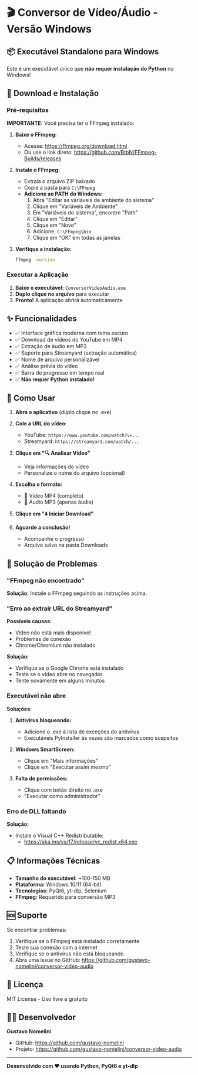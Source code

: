 # 🎬 Conversor de Vídeo/Áudio - Versão Windows

## 📦 Executável Standalone para Windows

Este é um executável único que **não requer instalação do Python** no Windows!

## 🚀 Download e Instalação

### Pré-requisitos

**IMPORTANTE:** Você precisa ter o FFmpeg instalado:

1. **Baixe o FFmpeg:**
   - Acesse: https://ffmpeg.org/download.html
   - Ou use o link direto: https://github.com/BtbN/FFmpeg-Builds/releases

2. **Instale o FFmpeg:**
   - Extraia o arquivo ZIP baixado
   - Copie a pasta para `C:\FFmpeg`
   - **Adicione ao PATH do Windows:**
     1. Abra "Editar as variáveis de ambiente do sistema"
     2. Clique em "Variáveis de Ambiente"
     3. Em "Variáveis do sistema", encontre "Path"
     4. Clique em "Editar"
     5. Clique em "Novo"
     6. Adicione: `C:\FFmpeg\bin`
     7. Clique em "OK" em todas as janelas

3. **Verifique a instalação:**
   ```cmd
   ffmpeg -version
   ```

### Executar a Aplicação

1. **Baixe o executável:** `ConversorVideoAudio.exe`
2. **Duplo clique no arquivo** para executar
3. **Pronto!** A aplicação abrirá automaticamente

## ✨ Funcionalidades

- ✅ Interface gráfica moderna com tema escuro
- ✅ Download de vídeos do YouTube em MP4
- ✅ Extração de áudio em MP3
- ✅ Suporte para Streamyard (extração automática)
- ✅ Nome de arquivo personalizável
- ✅ Análise prévia do vídeo
- ✅ Barra de progresso em tempo real
- ✅ **Não requer Python instalado!**

## 🎯 Como Usar

1. **Abra o aplicativo** (duplo clique no .exe)

2. **Cole a URL do vídeo:**
   - YouTube: `https://www.youtube.com/watch?v=...`
   - Streamyard: `https://streamyard.com/watch/...`

3. **Clique em "🔍 Analisar Vídeo"**
   - Veja informações do vídeo
   - Personalize o nome do arquivo (opcional)

4. **Escolha o formato:**
   - 🎥 Vídeo MP4 (completo)
   - 🎵 Áudio MP3 (apenas áudio)

5. **Clique em "⬇️ Iniciar Download"**

6. **Aguarde a conclusão!**
   - Acompanhe o progresso
   - Arquivo salvo na pasta Downloads

## 🔧 Solução de Problemas

### "FFmpeg não encontrado"

**Solução:** Instale o FFmpeg seguindo as instruções acima.

### "Erro ao extrair URL do Streamyard"

**Possíveis causas:**
- Vídeo não está mais disponível
- Problemas de conexão
- Chrome/Chromium não instalado

**Solução:** 
- Verifique se o Google Chrome está instalado
- Teste se o vídeo abre no navegador
- Tente novamente em alguns minutos

### Executável não abre

**Soluções:**
1. **Antivírus bloqueando:**
   - Adicione o .exe à lista de exceções do antivírus
   - Executáveis PyInstaller às vezes são marcados como suspeitos

2. **Windows SmartScreen:**
   - Clique em "Mais informações"
   - Clique em "Executar assim mesmo"

3. **Falta de permissões:**
   - Clique com botão direito no .exe
   - "Executar como administrador"

### Erro de DLL faltando

**Solução:**
- Instale o Visual C++ Redistributable:
  - https://aka.ms/vs/17/release/vc_redist.x64.exe

## 📋 Informações Técnicas

- **Tamanho do executável:** ~100-150 MB
- **Plataforma:** Windows 10/11 (64-bit)
- **Tecnologias:** PyQt6, yt-dlp, Selenium
- **FFmpeg:** Requerido para conversão MP3

## 🆘 Suporte

Se encontrar problemas:

1. Verifique se o FFmpeg está instalado corretamente
2. Teste sua conexão com a internet
3. Verifique se o antivírus não está bloqueando
4. Abra uma issue no GitHub: https://github.com/gustavo-nomelini/conversor-video-audio

## 📄 Licença

MIT License - Uso livre e gratuito

## 👨‍💻 Desenvolvedor

**Gustavo Nomelini**
- GitHub: https://github.com/gustavo-nomelini
- Projeto: https://github.com/gustavo-nomelini/conversor-video-audio

---

**Desenvolvido com ❤️ usando Python, PyQt6 e yt-dlp**
